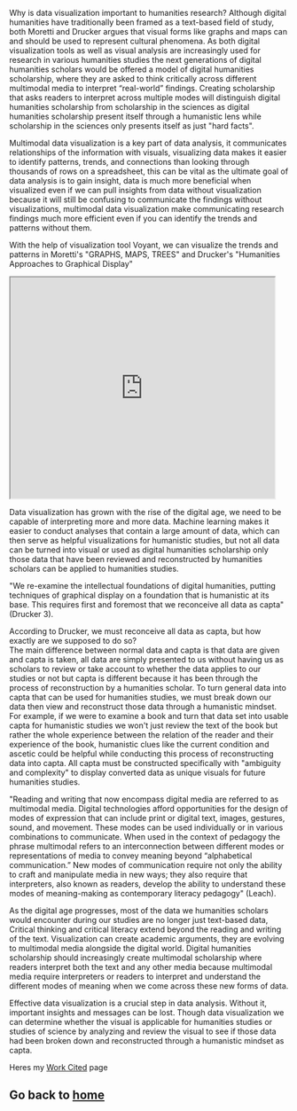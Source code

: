 Why is data visualization important to humanities research? Although digital humanities have traditionally been framed as a text-based field of study, both Moretti and Drucker argues that visual forms like graphs and maps can and should be used to represent cultural phenomena. As both digital visualization tools as well as visual analysis are increasingly used for research in various humanities studies the next generations of digital humanities scholars would be offered a model of digital humanities scholarship, where they are asked to think critically across different multimodal media to interpret “real-world” findings. Creating scholarship that asks readers to interpret across multiple modes will distinguish digital humanities scholarship from scholarship in the sciences as digital humanities scholarship present itself through a humanistic lens while scholarship in the sciences only presents itself as just "hard facts".  
 
Multimodal data visualization is a key part of data analysis, it communicates relationships of the information with visuals, visualizing data makes it easier to identify patterns, trends, and connections than looking through thousands of rows on a spreadsheet, this can be vital as the ultimate goal of data analysis is to gain insight, data is much more beneficial when visualized even if we can pull insights from data without visualization because it will still be confusing to communicate the findings without visualizations, multimodal data visualization make communicating research findings much more efficient even if you can identify the trends and patterns without them.  
 
With the help of visualization tool Voyant, we can visualize the trends and patterns in Moretti's "GRAPHS, MAPS, TREES" and Drucker's "Humanities Approaches to Graphical Display" 
<!--   Exported from Voyant Tools (voyant-tools.org). 
The iframe src attribute below uses a relative protocol to better function with both 
http and https sites, but if you're embedding this into a local web page (file protocol) 
you should add an explicit protocol (https if you're using voyant-tools.org, otherwise it depends on this server. 
Feel free to change the height and width values or other styling below: --> 
<iframe style='width: 477px; height: 399px;' src='https://voyant-tools.org/tool/Trends/?query=novel&query=time&query=novels&query=data&query=graphical&mode=&corpus=729425053dbd901ed44e96c4ab85dd07'></iframe> 
 
 
Data visualization has grown with the rise of the digital age, we need to be capable of interpreting more and more data. Machine learning makes it easier to conduct analyses that contain a large amount of data, which can then serve as helpful visualizations for humanistic studies, but not all data can be turned into visual or used as digital humanities scholarship only those data that have been reviewed and reconstructed by humanities scholars can be applied to humanities studies.  
 
"We re-examine the intellectual foundations of digital humanities, putting techniques of graphical display on a foundation that is humanistic at its base. This requires first and foremost that we reconceive all data as capta"(Drucker 3).  
 
According to Drucker, we must reconceive all data as capta, but how exactly are we supposed to do so?  
The main difference between normal data and capta is that data are given and capta is taken, all data are simply presented to us without having us as scholars to review or take account to whether the data applies to our studies or not but capta is different because it has been through the process of reconstruction by a humanities scholar. To turn general data into capta that can be used for humanities studies, we must break down our data then view and reconstruct those data through a humanistic mindset. For example, if we were to examine a book and turn that data set into usable capta for humanistic studies we won't just review the text of the book but rather the whole experience between the relation of the reader and their experience of the book, humanistic clues like the current condition and ascetic could be helpful while conducting this process of reconstructing data into capta. All capta must be constructed specifically with "ambiguity and complexity" to display converted data as unique visuals for future humanities studies.  
 
"Reading and writing that now encompass digital media are referred to as multimodal media. Digital technologies afford opportunities for the design of modes of expression that can include print or digital text, images, gestures, sound, and movement. These modes can be used individually or in various combinations to communicate. When used in the context of pedagogy the phrase multimodal refers to an interconnection between different modes or representations of media to convey meaning beyond “alphabetical communication.” New modes of communication require not only the ability to craft and manipulate media in new ways; they also require that interpreters, also known as readers, develop the ability to understand these modes of meaning-making as contemporary literacy pedagogy" (Leach). 
 
As the digital age progresses, most of the data we humanities scholars would encounter during our studies are no longer just text-based data, Critical thinking and critical literacy extend beyond the reading and writing of the text. Visualization can create academic arguments, they are evolving to multimodal media alongside the digital world. Digital humanities scholarship should increasingly create multimodal scholarship where readers interpret both the text and any other media because multimodal media require interpreters or readers to interpret and understand the different modes of meaning when we come across these new forms of data.  
 
Effective data visualization is a crucial step in data analysis. Without it, important insights and messages can be lost. Though data visualization we can determine whether the visual is applicable for humanities studies or studies of science by analyzing and review the visual to see if those data had been broken down and reconstructed through a humanistic mindset as capta. 

Heres my [Work Cited](WorkCited.md) page


## Go back to [home](README.md)
